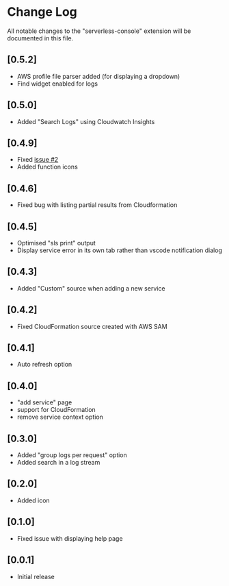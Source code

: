 # Change Log

All notable changes to the "serverless-console" extension will be documented in this file.

## [0.5.2]
- AWS profile file parser added (for displaying a dropdown)
- Find widget enabled for logs

## [0.5.0]
- Added "Search Logs" using Cloudwatch Insights

## [0.4.9]
- Fixed [issue #2](https://github.com/domagojk/serverless-console/issues/2)
- Added function icons

## [0.4.6]
- Fixed bug with listing partial results from Cloudformation

## [0.4.5]
- Optimised "sls print" output
- Display service error in its own tab rather than vscode notification dialog

## [0.4.3]
- Added "Custom" source when adding a new service

## [0.4.2]
- Fixed CloudFormation source created with AWS SAM

## [0.4.1]
- Auto refresh option

## [0.4.0]
- "add service" page
- support for CloudFormation
- remove service context option

## [0.3.0]
- Added "group logs per request" option
- Added search in a log stream

## [0.2.0]

- Added icon

## [0.1.0]

- Fixed issue with displaying help page

## [0.0.1]

- Initial release